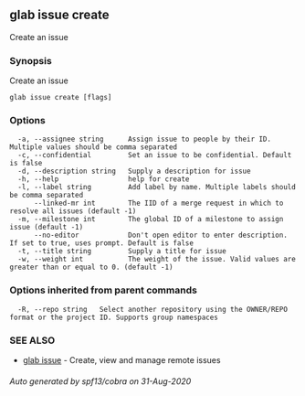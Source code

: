 ## glab issue create

Create an issue

### Synopsis

Create an issue

```
glab issue create [flags]
```

### Options

```
  -a, --assignee string      Assign issue to people by their ID. Multiple values should be comma separated 
  -c, --confidential         Set an issue to be confidential. Default is false
  -d, --description string   Supply a description for issue
  -h, --help                 help for create
  -l, --label string         Add label by name. Multiple labels should be comma separated
      --linked-mr int        The IID of a merge request in which to resolve all issues (default -1)
  -m, --milestone int        The global ID of a milestone to assign issue (default -1)
      --no-editor            Don't open editor to enter description. If set to true, uses prompt. Default is false
  -t, --title string         Supply a title for issue
  -w, --weight int           The weight of the issue. Valid values are greater than or equal to 0. (default -1)
```

### Options inherited from parent commands

```
  -R, --repo string   Select another repository using the OWNER/REPO format or the project ID. Supports group namespaces
```

### SEE ALSO

* [glab issue](glab_issue.md)	 - Create, view and manage remote issues

###### Auto generated by spf13/cobra on 31-Aug-2020
